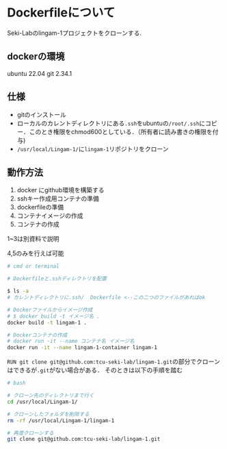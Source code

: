# Dockerfileについて
Seki-Labのlingam-1プロジェクトをクローンする.

## dockerの環境
ubuntu 22.04
git 2.34.1

## 仕様
- gitのインストール  
- ローカルのカレントディレクトリにある`.ssh`をubuntuの`/root/.ssh`にコピー．このとき権限をchmod600としている．（所有者に読み書きの権限を付与)  
- `/usr/local/Lingam-1/`に`lingam-1`リポジトリをクローン

## 動作方法
1. docker にgithub環境を構築する
2. sshキー作成用コンテナの準備
3. dockerfileの準備
4. コンテナイメージの作成
5. コンテナの作成

1~3は別資料で説明

4,5のみを行えば可能
```sh
# cmd or terminal

# Dockerfileと.sshディレクトリを配置

$ ls -a
# カレントディレクトリに.ssh/  Dockerfile <--この二つのファイルがあればok

# Dockerファイルからイメージ作成
# $ docker build -t イメージ名 . 
docker build -t lingam-1 .  

# Dockerコンテナの作成
# docker run -it --name コンテナ名 イメージ名
docker run -it --name lingam-1-container lingam-1

```


`RUN git clone git@github.com:tcu-seki-lab/lingam-1.git`の部分でクローンはできるが`.git`がない場合がある．
そのときは以下の手順を踏む  

```sh
# bash

# クローン先のディレクトリまで行く
cd /usr/local/Lingam-1/

# クローンしたフォルダを削除する
rm -rf /usr/local/Lingam-1/lingam-1

# 再度クローンする
git clone git@github.com:tcu-seki-lab/lingam-1.git

```